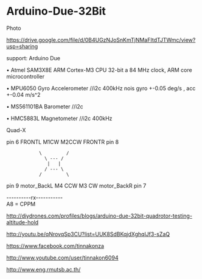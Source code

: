 Arduino-Due-32Bit
=================
Photo

https://drive.google.com/file/d/0B4UGzNJoSnKmTjNMaFItdTJTWmc/view?usp=sharing

support:  Arduino Due

• Atmel SAM3X8E ARM Cortex-M3 CPU 32-bit a 84 MHz clock, ARM core microcontroller

• MPU6050 Gyro Accelerometer //i2c 400kHz nois gyro +-0.05 deg/s , acc +-0.04 m/s^2

• MS561101BA Barometer //i2c

• HMC5883L Magnetometer //i2c 400kHz

Quad-X
       
pin 6 FRONTL  M1CW                     M2CCW  FRONTR pin 8

                \         / 
                  \ --- /
                   |   |
                  / --- \
                /         \ 
                
pin 9 motor_BackL  M4 CCW             M3 CW  motor_BackR  pin 7 

----------rx-----------           
 A8 = CPPM

http://diydrones.com/profiles/blogs/arduino-due-32bit-quadrotor-testing-altitude-hold

http://youtu.be/qNrovqSp3CU?list=UUK8SdBKqjdXghqlJf3-sZaQ

https://www.facebook.com/tinnakonza

http://www.youtube.com/user/tinnakon6094

http://www.eng.rmutsb.ac.th/
